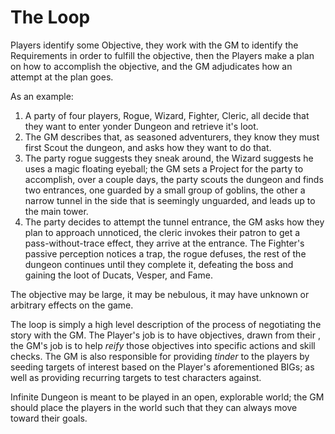 # The Loop

Players identify some Objective, they work with the GM to identify the Requirements in order to fulfill the objective, then the Players make a plan on how to accomplish the objective, and the GM adjudicates how an attempt at the plan goes.

As an example:

1. A party of four players, Rogue, Wizard, Fighter, Cleric, all decide that they want to enter yonder Dungeon and retrieve it's loot.
2. The GM describes that, as seasoned adventurers, they know they must first Scout the dungeon, and asks how they want to do that.
3. The party rogue suggests they sneak around, the Wizard suggests he uses a magic floating eyeball; the GM sets a Project for the party to accomplish, over a couple days, the party scouts the dungeon and finds two entrances, one guarded by a small group of goblins, the other a narrow tunnel in the side that is seemingly unguarded, and leads up to the main tower.
4. The party decides to attempt the tunnel entrance, the GM asks how they plan to approach unnoticed, the cleric invokes their patron to get a pass-without-trace effect, they arrive at the entrance. The Fighter's passive perception notices a trap, the rogue defuses, the rest of the dungeon continues until they complete it, defeating the boss and gaining the loot of Ducats, Vesper, and Fame.

The objective may be large, it may be nebulous, it may have unknown or arbitrary effects on the game.

The loop is simply a high level description of the process of negotiating the story with the GM. The Player's job is to have objectives, drawn from their [](02.%20Orders.md#BIGs|Beliefs,%20Interests,%20and%20Goals), the GM's job is to help _reify_ those objectives into specific actions and skill checks. The GM is also responsible for providing _tinder_ to the players by seeding targets of interest based on the Player's aforementioned BIGs; as well as providing recurring targets to test characters against.

Infinite Dungeon is meant to be played in an open, explorable world; the GM should place the players in the world such that they can always move toward their goals.